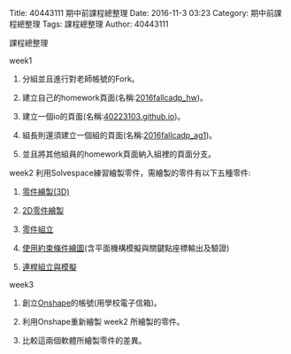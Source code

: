Title: 40443111 期中前課程總整理
Date: 2016-11-3 03:23
Category: 期中前課程總整理
Tags: 課程總整理
Author: 40443111

課程總整理

<!-- PELICAN_END_SUMMARY -->

week1

1. 分組並且進行對老師帳號的Fork。

2. 建立自己的homework頁面(名稱:[2016fallcadp_hw](https://github.com/40223103/2016fallcadp_hw))。

3. 建立一個io的頁面(名稱:[40223103.github.io](https://github.com/40223103/40223103.github.io))。

4. 組長則還須建立一個組的頁面(名稱:[2016fallcadp_ag1](https://github.com/40223103/2016fallcadp_ag1))。

5. 並且將其他組員的homework頁面納入組裡的頁面分支。

week2 利用Solvespace練習繪製零件，需繪製的零件有以下五種零件:

1. [零件繪製(3D)](http://solvespace.com/bracket.pl)

2. [2D零件繪製](http://solvespace.com/2d.pl)

3. [零件組立](http://solvespace.com/box.pl)

4. [使用約束條件繪圖](http://solvespace.com/constraints.pl)(含平面機構模擬與關鍵點座標輸出及驗證)

5. [連桿組立與模擬](http://solvespace.com/linkage.pl)

week3

1. 創立[Onshape](https://cad.onshape.com/documents?column=name&order=asc&viewMode=0&tag=54908fc8e4b03db8d1d05b9b)的帳號(用學校電子信箱)。

2. 利用Onshape重新繪製 week2 所繪製的零件。

3. 比較這兩個軟體所繪製零件的差異。

